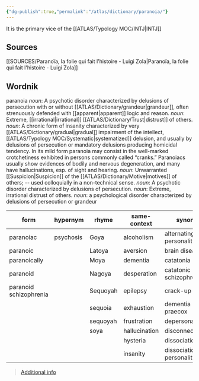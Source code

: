 ```yaml
---
{"dg-publish":true,"permalink":"/atlas/dictionary/paranoia/"}
---
```



It is the primary vice of the [[ATLAS/Typology MOC/INTJ\|INTJ]]

## Sources 
[[SOURCES/Paranoïa, la folie qui fait l'histoire - Luigi Zola\|Paranoïa, la folie qui fait l'histoire - Luigi Zola]]

## Wordnik
paranoia
*noun*: A psychotic disorder characterized by delusions of persecution with or without [[ATLAS/Dictionary/grandeur\|grandeur]], often strenuously defended with [[apparent\|apparent]] logic and reason.
*noun*: Extreme, [[irrational\|irrational]] [[ATLAS/Dictionary/Trust\|distrust]] of others.
*noun*: A chronic form of insanity characterized by very [[ATLAS/Dictionary/gradual\|gradual]] impairment of the intellect, [[ATLAS/Typology MOC/Systematic\|systematized]] delusion, and usually by delusions of persecution or mandatory delusions producing homicidal tendency. In its mild form paranoia may consist in the well-marked crotchetiness exhibited in persons commonly called “cranks.”  Paranoiacs usually show evidences of bodily and nervous degeneration, and many have hallucinations, esp. of sight and hearing.
*noun*: Unwarranted [[Suspicion\|Suspicion]] of the [[ATLAS/Dictionary/Motive\|motives]] of others; -- used colloquially in a non-technical sense.
*noun*: A <xref>psychotic</xref> <xref>disorder</xref> characterized by <xref>delusions</xref> of <xref>persecution</xref>.
*noun*: <xref>Extreme</xref>, <xref>irrational</xref> <xref>distrust</xref> of <xref>others</xref>.
*noun*: a psychological disorder characterized by delusions of persecution or grandeur

| form |hypernym |rhyme |same-context |synonym |
| --- | --- | --- | --- | --- |
| paranoiac | psychosis | Goya | alcoholism | alternating personality |
| paranoic |  | Latoya | aversion | brain disease |
| paranoically |  | Moya | dementia | catatonia |
| paranoid |  | Nagoya | desperation | catatonic schizophrenia |
| paranoid schizophrenia |  | Sequoyah | epilepsy | crack-up |
|  |  | sequoia | exhaustion | dementia praecox |
|  |  | sequoyah | frustration | depersonalization |
|  |  | soya | hallucination | disconnection |
|  |  |  | hysteria | dissociation |
|  |  |  | insanity | dissociation of personality |

> [Additional info](https://www.wordnik.com/words/paranoia)